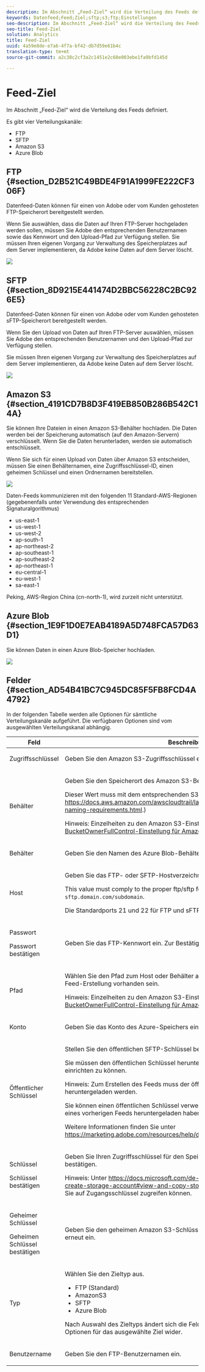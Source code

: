 ```yaml
---
description: Im Abschnitt „Feed-Ziel“ wird die Verteilung des Feeds definiert.
keywords: Datenfeed;Feed;Ziel;sftp;s3;ftp;Einstellungen
seo-description: Im Abschnitt „Feed-Ziel“ wird die Verteilung des Feeds definiert.
seo-title: Feed-Ziel
solution: Analytics
title: Feed-Ziel
uuid: 4a59e8de-e7a6-4f7a-bf42-db7d59e61b4c
translation-type: tm+mt
source-git-commit: a2c38c2cf3a2c1451e2c60e003ebe1fa9bfd145d

---
```



# Feed-Ziel

Im Abschnitt „Feed-Ziel“ wird die Verteilung des Feeds definiert.

Es gibt vier Verteilungskanäle:

* FTP
* SFTP
* Amazon S3
* Azure Blob

## FTP {#section_D2B521C49BDE4F91A1999FE222CF306F}

Datenfeed-Daten können für einen von Adobe oder vom Kunden gehosteten FTP-Speicherort bereitgestellt werden.

Wenn Sie auswählen, dass die Daten auf Ihren FTP-Server hochgeladen werden sollen, müssen Sie Adobe den entsprechenden Benutzernamen sowie das Kennwort und den Upload-Pfad zur Verfügung stellen. Sie müssen Ihren eigenen Vorgang zur Verwaltung des Speicherplatzes auf dem Server implementieren, da Adobe keine Daten auf dem Server löscht.

![](assets/dest-ftp.jpg)

## SFTP {#section_8D9215E441474D2BBC56228C2BC926E5}

Datenfeed-Daten können für einen von Adobe oder vom Kunden gehosteten sFTP-Speicherort bereitgestellt werden.

Wenn Sie den Upload von Daten auf Ihren FTP-Server auswählen, müssen Sie Adobe den entsprechenden Benutzernamen und den Upload-Pfad zur Verfügung stellen.

<!-- 

Adobe Customer Care will provide you with a Public key. Verify in recording.

 -->

Sie müssen Ihren eigenen Vorgang zur Verwaltung des Speicherplatzes auf dem Server implementieren, da Adobe keine Daten auf dem Server löscht.

![](assets/dest-sftp.jpg)

## Amazon S3 {#section_4191CD7B8D3F419EB850B286B542C14A}

Sie können Ihre Dateien in einen Amazon S3-Behälter hochladen. Die Daten werden bei der Speicherung automatisch (auf den Amazon-Servern) verschlüsselt. Wenn Sie die Daten herunterladen, werden sie automatisch entschlüsselt.

Wenn Sie sich für einen Upload von Daten über Amazon S3 entscheiden, müssen Sie einen Behälternamen, eine Zugriffsschlüssel-ID, einen geheimen Schlüssel und einen Ordnernamen bereitstellen.

![](assets/dest-s3.jpg)

Daten-Feeds kommunizieren mit den folgenden 11 Standard-AWS-Regionen (gegebenenfalls unter Verwendung des entsprechenden Signaturalgorithmus)

* us-east-1
* us-west-1
* us-west-2
* ap-south-1
* ap-northeast-2
* ap-southeast-1
* ap-southeast-2
* ap-northeast-1
* eu-central-1
* eu-west-1
* sa-east-1

Peking, AWS-Region China (cn-north-1), wird zurzeit nicht unterstützt.

## Azure Blob {#section_1E9F1D0E7EAB4189A5D748FCA57D63D1}

Sie können Daten in einen Azure Blob-Speicher hochladen.

![](assets/azure.png)

## Felder {#section_AD54B41BC7C945DC85F5FB8FCD4A4792}

In der folgenden Tabelle werden alle Optionen für sämtliche Verteilungskanäle aufgeführt. Die verfügbaren Optionen sind vom ausgewählten Verteilungskanal abhängig.

<table id="table_F743C620C82349D9943A13B99EA312BA"> 
 <thead> 
  <tr> 
   <th colname="col1" class="entry"> Feld </th> 
   <th colname="col2" class="entry"> Beschreibung </th> 
  </tr> 
 </thead>
 <tbody> 
  <tr> 
   <td colname="col1"> <p>Zugriffsschlüssel </p> </td> 
   <td colname="col2"> <p>Geben Sie den Amazon S3-Zugriffsschlüssel ein. </p> </td> 
  </tr> 
  <tr> 
   <td colname="col1"> <p>Behälter </p> </td> 
   <td colname="col2"> <p>Geben Sie den Speicherort des Amazon S3-Behälters ein. </p> <p>Dieser Wert muss mit dem entsprechenden S3-Behälterformat übereinstimmen. (See <a href="https://docs.aws.amazon.com/awscloudtrail/latest/userguide/cloudtrail-s3-bucket-naming-requirements.html" format="html" scope="external"> https://docs.aws.amazon.com/awscloudtrail/latest/userguide/cloudtrail-s3-bucket-naming-requirements.html</a>.) </p> <p> <p>Hinweis: Einzelheiten zu den Amazon S3-Einstellungen finden Sie unter <a href="../../../export/analytics-data-feed/feed-troubleshooting.md#section_6797EBBB7E6D44D4B00C7AEDF4C2EE1D" format="dita" scope="local">BucketOwnerFullControl-Einstellung für Amazon S3-Datenfeeds</a>. </p> </p> </td> 
  </tr> 
  <tr> 
   <td colname="col1"> <p>Behälter </p> </td> 
   <td colname="col2"> <p>Geben Sie den Namen des Azure Blob-Behälters ein. </p> </td> 
  </tr> 
  <tr> 
   <td colname="col1"> <p> Host </p> </td> 
   <td colname="col2"> <p>Geben Sie das FTP- oder SFTP-Hostverzeichnis an. </p> <p>This value must comply to the proper ftp/sftp format, <code> ftp.domain.com/subdomain</code> or <code> sftp.domain.com/subdomain</code>. </p> <p> Die Standardports 21 und 22 für FTP und sFTP sind erforderlich. </p> </td> 
  </tr> 
  <tr> 
   <td colname="col1"> <p>Passwort </p> <p>Passwort bestätigen </p> </td> 
   <td colname="col2"> <p>Geben Sie das FTP-Kennwort ein. Zur Bestätigung neu eingeben </p> </td> 
  </tr> 
  <tr> 
   <td colname="col1"> <p>Pfad </p> </td> 
   <td colname="col2"> <p>Wählen Sie den Pfad zum Host oder Behälter aus. Dieser Pfad muss bereits vor der Feed-Erstellung vorhanden sein. </p> <p> <p>Hinweis: Einzelheiten zu den Amazon S3-Einstellungen finden Sie unter <a href="../../../export/analytics-data-feed/feed-troubleshooting.md#section_6797EBBB7E6D44D4B00C7AEDF4C2EE1D" format="dita" scope="local">BucketOwnerFullControl-Einstellung für Amazon S3-Datenfeeds</a>. </p> </p> </td> 
  </tr> 
  <tr> 
   <td colname="col1"> <p>Konto </p> </td> 
   <td colname="col2"> <p> Geben Sie das Konto des Azure-Speichers ein. </p> </td> 
  </tr> 
  <tr> 
   <td colname="col1"> <p>Öffentlicher Schlüssel </p> </td> 
   <td colname="col2"> <p>Stellen Sie den öffentlichen SFTP-Schlüssel bereit. </p> <p>Sie müssen den öffentlichen Schlüssel herunterladen, um das SFTP Repository einrichten zu können. </p> <p> <p>Hinweis: Zum Erstellen des Feeds muss der öffentliche Schlüssel nicht heruntergeladen werden. </p> </p> <p>Sie können einen öffentlichen Schlüssel verwenden, den Sie bereits beim Erstellen eines vorherigen Feeds heruntergeladen haben. </p> <p>Weitere Informationen finden Sie unter <a href="https://marketing.adobe.com/resources/help/en_US/whitepapers/ftp/ftp_sftp_dw.html" format="html" scope="external">https://marketing.adobe.com/resources/help/de_DE/whitepapers/ftp/ftp_sftp_dw.html</a>. </p> </td> 
  </tr> 
  <tr> 
   <td colname="col1"> <p>Schlüssel </p> <p>Schlüssel bestätigen </p> </td> 
   <td colname="col2"> <p> Geben Sie Ihren Zugriffsschlüssel für den Speicher ein. Erneut eingeben und bestätigen. </p> <p> <p>Hinweis: Unter <a href="https://docs.microsoft.com/en-us/azure/storage/common/storage-create-storage-account#view-and-copy-storage-access-keys" format="https" scope="external">https://docs.microsoft.com/de-de/azure/storage/common/storage-create-storage-account#view-and-copy-storage-access-keys</a> erfahren Sie, wie Sie auf Zugangsschlüssel zugreifen können. </p> </p> </td> 
  </tr> 
  <tr> 
   <td colname="col1"> <p>Geheimer Schlüssel </p> <p>Geheimen Schlüssel bestätigen </p> </td> 
   <td colname="col2"> <p>Geben Sie den geheimen Amazon S3-Schlüssel ein. Geben Sie ihn zur Bestätigung erneut ein. </p> </td> 
  </tr> 
  <tr> 
   <td colname="col1"> <p>Typ </p> </td> 
   <td colname="col2"> <p>Wählen Sie den Zieltyp aus. </p> <p> 
     <ul id="ul_B893EEDA73A34DE0AEB8570BE9027F21"> 
      <li id="li_325546FCEB404C50AA6829573CCA340B">FTP (Standard) </li> 
      <li id="li_6A2C03115903484797485D073A610607">AmazonS3 </li> 
      <li id="li_C24540F6FCD24702B7693A515CEBE977">SFTP </li> 
      <li id="li_8E03CA78E7FE427C9F6F8B112BC76266">Azure Blob </li> 
     </ul> </p> <p>Nach Auswahl des Zieltyps ändert sich die Feldliste und spiegelt die verfügbaren Optionen für das ausgewählte Ziel wider. </p> </td> 
  </tr> 
  <tr> 
   <td colname="col1"> <p>Benutzername </p> </td> 
   <td colname="col2"> <p>Geben Sie den FTP-Benutzernamen ein. </p> </td> 
  </tr> 
 </tbody> 
</table>

